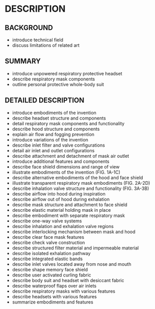 # DESCRIPTION

## BACKGROUND

- introduce technical field
- discuss limitations of related art

## SUMMARY

- introduce unpowered respiratory protective headset
- describe respiratory mask components
- outline personal protective whole-body suit

## DETAILED DESCRIPTION

- introduce embodiments of the invention
- describe headset structure and components
- detail respiratory mask components and functionality
- describe hood structure and components
- explain air flow and fogging prevention
- introduce variations of the invention
- describe inlet filter and valve configurations
- detail air inlet and outlet configurations
- describe attachment and detachment of mask air outlet
- introduce additional features and components
- describe face shield dimensions and range of view
- illustrate embodiments of the invention (FIG. 1A-1C)
- describe alternative embodiments of the hood and face shield
- illustrate transparent respiratory mask embodiments (FIG. 2A-2D)
- describe inhalation valve structure and functionality (FIG. 3A-3B)
- describe airflow into hood during inspiration
- describe airflow out of hood during exhalation
- describe mask structure and attachment to face shield
- describe elastic material holding mask in place
- describe embodiment with separate respiratory mask
- describe one-way valve systems
- describe inhalation and exhalation valve regions
- describe interlocking mechanism between mask and hood
- describe clear face mask features
- describe check valve construction
- describe structured filter material and impermeable material
- describe isolated exhalation pathway
- describe integrated elastic bands
- describe inlet valves located away from nose and mouth
- describe shape memory face shield
- describe user activated curling fabric
- describe body suit and headset with desiccant fabric
- describe waterproof flaps over air inlets
- describe respiratory masks with various features
- describe headsets with various features
- summarize embodiments and features

